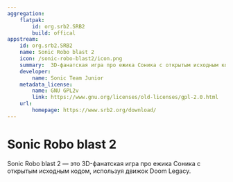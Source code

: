 ```yaml
---
aggregation:
    flatpak:
        id: org.srb2.SRB2
        build: offical
appstream:
    id: org.srb2.SRB2
    name: Sonic Robo blast 2
    icon: /sonic-robo-blast2/icon.png
    summary:  3D-фанатская игра про ежика Соника с открытым исходным кодом
    developer:
        name: Sonic Team Junior 
    metadata_license:
        name: GNU GPL2v
        link: https://www.gnu.org/licenses/old-licenses/gpl-2.0.html
    url:
        homepage: https://www.srb2.org/download/
---
```


# Sonic Robo blast 2

Sonic Robo blast 2 — это 3D-фанатская игра про ежика Соника с открытым исходным кодом, используя движок Doom Legacy.

<AGWGallery />
<!--@include: @apps/_parts/install/content-flatpak.md-->

